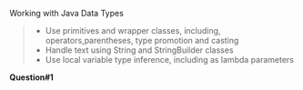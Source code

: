 Working with Java Data Types
> * Use primitives and wrapper classes, including, operators,parentheses, type promotion and casting
> * Handle text using String and StringBuilder classes
> * Use local variable type inference, including as lambda parameters

**Question#1**
